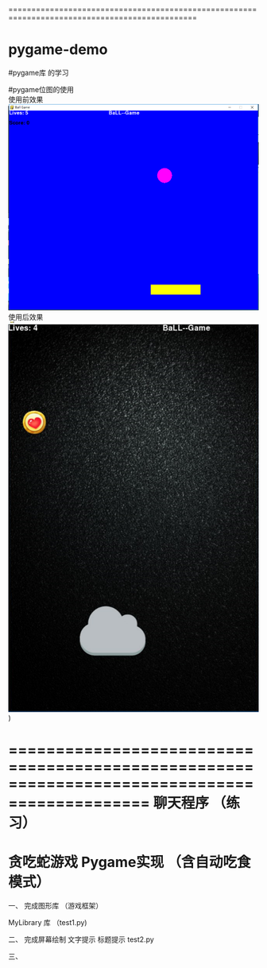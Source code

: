


===============================================================================================
# pygame-demo
#pygame库  的学习 

#pygame位图的使用  
使用前效果  
![image](https://github.com/Nicolas-Lsy/pygame-demo/raw/master/run/first.png)
使用后效果
![image](https://github.com/Nicolas-Lsy/pygame-demo/raw/master/run/second.png))

=============================================================================================
  聊天程序  （练习） 
=============================================================================================
# 贪吃蛇游戏  Pygame实现   （含自动吃食模式） 
一、  完成图形库 （游戏框架） 

MyLibrary  库 （test1.py)  

二、  完成屏幕绘制  文字提示  标题提示
test2.py

三、 
